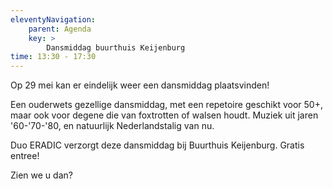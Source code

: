 ```yaml
---
eleventyNavigation:
    parent: Agenda
    key: >
        Dansmiddag buurthuis Keijenburg
time: 13:30 - 17:30
---
```


Op 29 mei kan er eindelijk weer een dansmiddag plaatsvinden!

Een ouderwets gezellige dansmiddag, met een repetoire geschikt voor 50+, maar ook voor degene die van foxtrotten of walsen houdt.
Muziek uit jaren '60-'70-'80, en natuurlijk Nederlandstalig van nu.

Duo ERADIC verzorgt deze dansmiddag bij Buurthuis Keijenburg.
Gratis entree! 

Zien we u dan?

